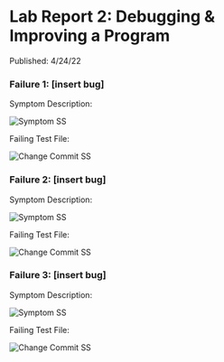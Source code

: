 # Lab Report 2: Debugging & Improving a Program  
Published: 4/24/22  

### Failure 1: [insert bug] 
Symptom Description:  

![Symptom SS]()  

Failing Test File: []()  

![Change Commit SS]()  

### Failure 2: [insert bug]
Symptom Description:  

![Symptom SS]()  

Failing Test File: []() 

![Change Commit SS]()  

### Failure 3: [insert bug]
Symptom Description:

![Symptom SS]()  

Failing Test File: []()  

![Change Commit SS]()     


